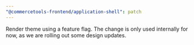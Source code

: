 ```yaml
---
"@commercetools-frontend/application-shell": patch
---
```


Render theme using a feature flag. The change is only used internally for now, as we are rolling out some design updates.
